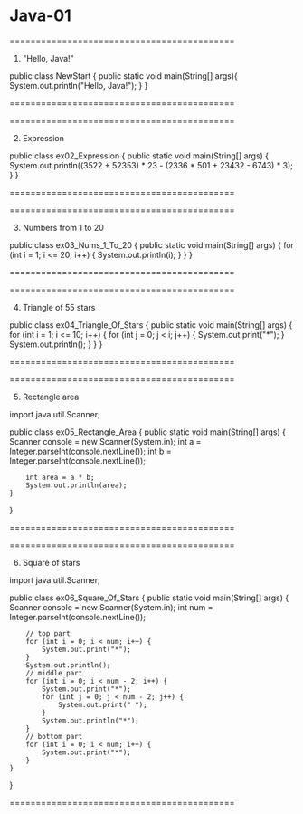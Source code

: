 # Java-01


===========================================

01. "Hello, Java!"

public class NewStart {
    public static void main(String[] args){
        System.out.println("Hello, Java!");
    }
}

===========================================

===========================================

02. Expression

public class ex02_Expression {
    public static void main(String[] args) {
        System.out.println((3522 + 52353) * 23 - (2336 * 501 + 23432 - 6743) * 3);
    }
}

===========================================

===========================================

03. Numbers from 1 to 20

public class ex03_Nums_1_To_20 {
    public static void main(String[] args) {
        for (int i = 1; i <= 20; i++) {
            System.out.println(i);
        }
    }
}

===========================================

===========================================

04. Triangle of 55 stars

public class ex04_Triangle_Of_Stars {
    public static void main(String[] args) {
        for (int i = 1; i <= 10; i++) {
            for (int j = 0; j < i; j++) {
                System.out.print("*");
            }
            System.out.println();
        }
    }
}

===========================================

===========================================

05. Rectangle area

import java.util.Scanner;

public class ex05_Rectangle_Area {
    public static void main(String[] args) {
        Scanner console = new Scanner(System.in);
        int a = Integer.parseInt(console.nextLine());
        int b = Integer.parseInt(console.nextLine());

        int area = a * b;
        System.out.println(area);
    }
}

===========================================

===========================================

06. Square of stars

import java.util.Scanner;

public class ex06_Square_Of_Stars {
    public static void main(String[] args) {
        Scanner console = new Scanner(System.in);
        int num = Integer.parseInt(console.nextLine());

        // top part
        for (int i = 0; i < num; i++) {
            System.out.print("*");
        }
        System.out.println();
        // middle part
        for (int i = 0; i < num - 2; i++) {
            System.out.print("*");
            for (int j = 0; j < num - 2; j++) {
                System.out.print(" ");
            }
            System.out.println("*");
        }
        // bottom part
        for (int i = 0; i < num; i++) {
            System.out.print("*");
        }
    }
}

===========================================